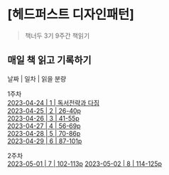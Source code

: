 # [헤드퍼스트 디자인패턴]
> 책너두 3기 9주간 책읽기

<!-- [![NPM Version][npm-image]][npm-url]
[![Build Status][travis-image]][travis-url]
[![Downloads Stats][npm-downloads]][npm-url] -->

<!-- 한 두 문단으로 프로젝트 소개 글을 작성합니다. -->

<!-- ![](../header.png) -->

## 매일 책 읽고 기록하기

 날짜 | 일차 | 읽을 분량 

1주차  
[2023-04-24 | 1 | 독서전략과 다짐](https://github.com/dlcksdud/designPattern/blob/master/1Week/1day.md)  
[2023-04-25 | 2 | 26-40p](https://github.com/dlcksdud/designPattern/blob/master/1Week/2day_26-40p.md)  
[2023-04-26 | 3 | 41-55p](https://github.com/dlcksdud/designPattern/blob/master/1Week/3day_41-55p.md)  
[2023-04-27 | 4 | 56-69p](https://github.com/dlcksdud/designPattern/blob/master/1Week/4day_56-69p.md)  
[2023-04-28 | 5 | 70-86p](https://github.com/dlcksdud/designPattern/blob/master/1Week/5day_70-86p.md)  
[2023-04-29 | 6 | 87-101p](https://github.com/dlcksdud/designPattern/blob/master/1Week/6day_87-101p.md)

2주차  
[2023-05-01 | 7 | 102-113p](https://github.com/dlcksdud/designPattern/blob/master/2Week/7day_102-113p.md)
[2023-05-02 | 8 | 114-125p](https://github.com/dlcksdud/designPattern/blob/master/2Week/8day_114-125p.md)




<!-- ```sh
npm install my-crazy-module --save
```

윈도우:

```sh
edit autoexec.bat
```

## 사용 예제

스크린 샷과 코드 예제를 통해 사용 방법을 자세히 설명합니다.

_더 많은 예제와 사용법은 [Wiki][wiki]를 참고하세요._

## 개발 환경 설정

모든 개발 의존성 설치 방법과 자동 테스트 슈트 실행 방법을 운영체제 별로 작성합니다.

```sh
make install
npm test
```

## 업데이트 내역

* 0.2.1
    * 수정: 문서 업데이트 (모듈 코드 동일)
* 0.2.0
    * 수정: `setDefaultXYZ()` 메서드 제거
    * 추가: `init()` 메서드 추가
* 0.1.1
    * 버그 수정: `baz()` 메서드 호출 시 부팅되지 않는 현상 (@컨트리뷰터 감사합니다!)
* 0.1.0
    * 첫 출시
    * 수정: `foo()` 메서드 네이밍을 `bar()`로 수정
* 0.0.1
    * 작업 진행 중

## 정보

이름 – [@트위터 주소](https://twitter.com/dbader_org) – 이메일주소@example.com

XYZ 라이센스를 준수하며 ``LICENSE``에서 자세한 정보를 확인할 수 있습니다.

[https://github.com/yourname/github-link](https://github.com/dbader/)

## 기여 방법

1. (<https://github.com/yourname/yourproject/fork>)을 포크합니다.
2. (`git checkout -b feature/fooBar`) 명령어로 새 브랜치를 만드세요.
3. (`git commit -am 'Add some fooBar'`) 명령어로 커밋하세요.
4. (`git push origin feature/fooBar`) 명령어로 브랜치에 푸시하세요. 
5. 풀리퀘스트를 보내주세요. -->

<!-- Markdown link & img dfn's -->
<!-- [npm-image]: https://img.shields.io/npm/v/datadog-metrics.svg?style=flat-square
[npm-url]: https://npmjs.org/package/datadog-metrics
[npm-downloads]: https://img.shields.io/npm/dm/datadog-metrics.svg?style=flat-square
[travis-image]: https://img.shields.io/travis/dbader/node-datadog-metrics/master.svg?style=flat-square
[travis-url]: https://travis-ci.org/dbader/node-datadog-metrics
[wiki]: https://github.com/yourname/yourproject/wiki -->
